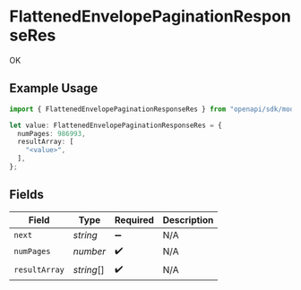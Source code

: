 # FlattenedEnvelopePaginationResponseRes

OK

## Example Usage

```typescript
import { FlattenedEnvelopePaginationResponseRes } from "openapi/sdk/models/operations";

let value: FlattenedEnvelopePaginationResponseRes = {
  numPages: 986993,
  resultArray: [
    "<value>",
  ],
};
```

## Fields

| Field              | Type               | Required           | Description        |
| ------------------ | ------------------ | ------------------ | ------------------ |
| `next`             | *string*           | :heavy_minus_sign: | N/A                |
| `numPages`         | *number*           | :heavy_check_mark: | N/A                |
| `resultArray`      | *string*[]         | :heavy_check_mark: | N/A                |